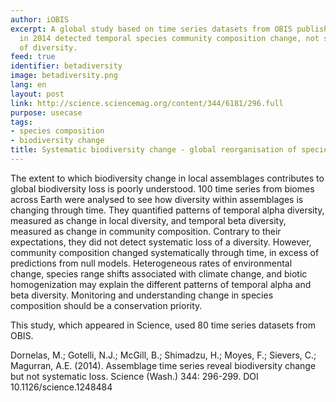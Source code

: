 ```yaml
---
author: iOBIS
excerpt: A global study based on time series datasets from OBIS published in Science
  in 2014 detected temporal species community composition change, not systematic loss
  of diversity.
feed: true
identifier: betadiversity
image: betadiversity.png
lang: en
layout: post
link: http://science.sciencemag.org/content/344/6181/296.full
purpose: usecase
tags:
- species composition
- biodiversity change
title: Systematic biodiversity change - global reorganisation of species pools
---
```


The extent to which biodiversity change in local assemblages contributes to global biodiversity loss is poorly understood. 100 time series from biomes across Earth were analysed to see how diversity within assemblages is changing through time. They quantified patterns of temporal alpha diversity, measured as change in local diversity, and temporal beta diversity, measured as change in community composition. Contrary to their expectations, they did not detect systematic loss of a diversity. However, community composition changed systematically through time, in excess of predictions from null models. Heterogeneous rates of environmental change, species range shifts associated with climate change, and biotic homogenization may explain the different patterns of temporal alpha and beta diversity. Monitoring and understanding change in species composition should be a conservation priority.

This study, which appeared in Science, used 80 time series datasets from OBIS.

Dornelas, M.; Gotelli, N.J.; McGill, B.; Shimadzu, H.; Moyes, F.; Sievers, C.; Magurran, A.E. (2014). Assemblage time series reveal biodiversity change but not systematic loss. Science (Wash.) 344: 296-299. DOI 10.1126/science.1248484